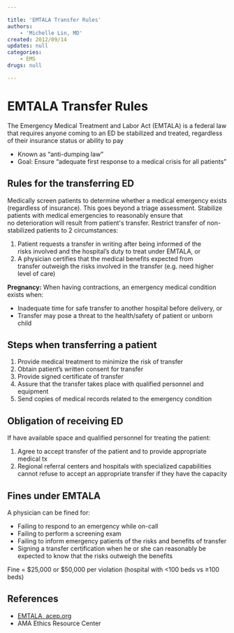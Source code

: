 ```yaml
---

title: 'EMTALA Transfer Rules'
authors:
    - 'Michelle Lin, MD'
created: 2012/09/14
updates: null
categories:
    - EMS
drugs: null

---
```




# EMTALA Transfer Rules

The Emergency Medical Treatment and Labor Act (EMTALA) is a federal law that requires anyone coming to an ED be stabilized and treated, regardless of their insurance status or ability to pay

-   Known as “anti-dumping law”
-   Goal: Ensure “adequate first response to a medical crisis for all patients”

## Rules for the transferring ED

Medically screen patients to determine whether a medical emergency exists (regardless of insurance). This goes beyond a triage assessment.
Stabilize patients with medical emergencies to reasonably ensure that no deterioration will result from patient's transfer.
Restrict transfer of non-stabilized patients to 2 circumstances:

1.  Patient requests a transfer in writing after being informed of the risks involved and the hospital’s duty to treat under EMTALA, or
2.  A physician certifies that the medical benefits expected from transfer outweigh the risks involved in the transfer (e.g. need higher level of care)

**Pregnancy:** When having contractions, an emergency medical condition exists when:

-   Inadequate time for safe transfer to another hospital before delivery, or
-   Transfer may pose a threat to the health/safety of patient or unborn child

## Steps when transferring a patient

1.  Provide medical treatment to minimize the risk of transfer
2.  Obtain patient’s written consent for transfer
3.  Provide signed certificate of transfer
4.  Assure that the transfer takes place with qualified personnel and equipment
5.  Send copies of medical records related to the emergency condition

## Obligation of receiving ED

If have available space and qualified personnel for treating the patient:

1.  Agree to accept transfer of the patient and to provide appropriate medical tx
2.  Regional referral centers and hospitals with specialized capabilities cannot refuse to accept an appropriate transfer if they have the capacity

## Fines under EMTALA

A physician can be fined for:

-   Failing to respond to an emergency while on-call
-   Failing to perform a screening exam
-   Failing to inform emergency patients of the risks and benefits of transfer
-   Signing a transfer certification when he or she can reasonably be expected to know that the risks outweigh the benefits

Fine = $25,000 or $50,000 per violation (hospital with &lt;100 beds vs ≥100 beds)

## References

-   [EMTALA, acep.org](http://www.acep.org/content.aspx?id=25936)
-   AMA Ethics Resource Center
